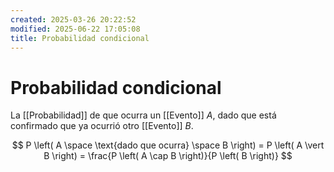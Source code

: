 ```yaml
---
created: 2025-03-26 20:22:52
modified: 2025-06-22 17:05:08
title: Probabilidad condicional
---
```


# Probabilidad condicional

La [[Probabilidad]] de que ocurra un [[Evento]] $A$, dado que está confirmado que ya ocurrió otro [[Evento]] $B$.

$$
P \left( A \space \text{dado que ocurra} \space B \right) =
P \left( A  \vert B \right) =
\frac{P \left( A \cap B \right)}{P \left( B \right)}
$$
